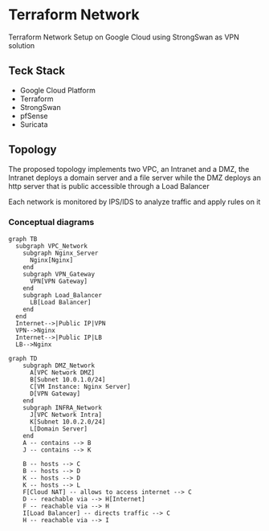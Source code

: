 # Terraform Network

Terraform Network Setup on Google Cloud using StrongSwan as VPN solution

## Teck Stack
- Google Cloud Platform
- Terraform
- StrongSwan
- pfSense
- Suricata

## Topology

The proposed topology implements two VPC, an Intranet and a DMZ, the Intranet deploys a domain server and a file server while the DMZ deploys an http server that is public accessible through a Load Balancer

Each network is monitored by IPS/IDS to analyze traffic and apply rules on it

### Conceptual diagrams
``` mermaid
graph TB
  subgraph VPC_Network
    subgraph Nginx_Server
      Nginx[Nginx]
    end
    subgraph VPN_Gateway
      VPN[VPN Gateway]
    end
    subgraph Load_Balancer
      LB[Load Balancer]
    end
  end
  Internet-->|Public IP|VPN
  VPN-->Nginx
  Internet-->|Public IP|LB
  LB-->Nginx
```
``` mermaid
graph TD
    subgraph DMZ_Network
      A[VPC Network DMZ]
      B[Subnet 10.0.1.0/24]
      C[VM Instance: Nginx Server]
      D[VPN Gateway]
    end
    subgraph INFRA_Network
      J[VPC Network Intra]
      K[Subnet 10.0.2.0/24]
      L[Domain Server]
    end
    A -- contains --> B
    J -- contains --> K

    B -- hosts --> C
    B -- hosts --> D
    K -- hosts --> D
    K -- hosts --> L
    F[Cloud NAT] -- allows to access internet --> C
    D -- reachable via --> H[Internet]
    F -- reachable via --> H
    I[Load Balancer] -- directs traffic --> C
    H -- reachable via --> I

```